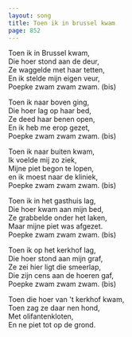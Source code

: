 ```yaml
---
layout: song
title: Toen ik in brussel kwam
page: 852
---
```


Toen ik in Brussel kwam,  
Die hoer stond aan de deur,  
Ze waggelde met haar tetten,  
En ik stelde mijn eigen veur,  
Poepke zwam zwam zwam. (bis)  

Toen ik naar boven ging,  
Die hoer lag op haar bed,  
Ze deed haar benen open,  
En ik heb me erop gezet,  
Poepke zwam zwam zwam. (bis)  

Toen ik naar buiten kwam,  
Ik voelde mij zo ziek,  
Mijne piet begon te lopen,  
en ik moest naar de kliniek,  
Poepke zwam zwam zwam. (bis)  

Toen ik in het gasthuis lag,  
Die hoer kwam aan mijn bed,  
Ze grabbelde onder het laken,  
Maar mijne piet was afgezet.   
Poepke zwam zwam zwam. (bis)  

Toen ik op het kerkhof lag,  
Die hoer stond aan mijn graf,  
Ze zei hier ligt die smeerlap,  
Die zijn cens aan de hoeren gaf,  
Poepke zwam zwam zwam. (bis)  

Toen die hoer van 't kerkhof kwam,  
Toen zag ze daar nen hond,  
Met olifantenkloten,  
En ne piet tot op de grond.  

